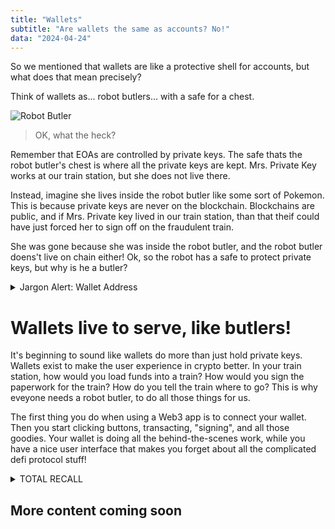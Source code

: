 ```yaml
---
title: "Wallets"
subtitle: "Are wallets the same as accounts? No!"
data: "2024-04-24"
---
```


So we mentioned that wallets are like a protective shell for accounts, but what does that
mean precisely?

Think of wallets as... robot butlers... with a safe for a chest.

![Robot Butler](/images/butler.svg)

> OK, what the heck?

Remember that EOAs are controlled by private keys. The safe thats the robot butler's chest is
where all the private keys are kept. Mrs. Private Key works at our train station, but she does
not live there.

Instead, imagine she lives inside the robot butler like some sort of Pokemon. This is because
private keys are never on the blockchain. Blockchains are public, and if Mrs. Private key lived
in our train station, than that theif could have just forced her to sign off on the fraudulent
train.

She was gone because she was inside the robot butler, and the robot butler doens't live on chain
either! Ok, so the robot has a safe to protect private keys, but why is he a butler?

<details>
  <summary>Jargon Alert: Wallet Address</summary>

---

> Give me your **wallet address** so you can afford housing this month.

**Q:** I know EOAs have an address, but what's a wallet address?

**A:** What this person is referring to with the word "wallet address" is just the address of the
primary EOA associated with your wallet.

Technically, wallets don't have an address. But as with the word "account" referring to an EOA, the
word "wallet address" is used to refer to the primary address of the EOA associated with your wallet.

---

</details>

# Wallets live to serve, like butlers!

It's beginning to sound like wallets do more than just hold private keys. Wallets exist to make
the user experience in crypto better. In your train station, how would you load funds into a train?
How would you sign the paperwork for the train? How do you tell the train where to go? This is why
eveyone needs a robot butler, to do all those things for us.

The first thing you do when using a Web3 app is to connect your wallet. Then you start clicking
buttons, transacting, "signing", and all those goodies. Your wallet is doing all the behind-the-scenes
work, while you have a nice user interface that makes you forget about all the complicated defi
protocol stuff!

<!-- # The butler can also teleport.

Wallets can manage multiple accounts. Wallets are not part of the blockchain, so they don't adhere
to blockchain physics.

# Robot Butlers make private keys

If you've made a new wallet (not a new account), you'll have been given a seed phrase. This seed
phrase -->

<details>
  <summary>TOTAL RECALL</summary>

---

Instead of performing active recall, let's do some total recall. Answer the
following in your head:

> **Why** does Mrs. Private Key provide a signature for outgoing trains?

> **How** do addresses provide us with information about EOAs?

> **What** does the private key of an EOA control fundamentally?

> **How** does the private key control this one thing?

---

</details>

## More content coming soon

<!-- # Improving User Experience

Crypto wallets exist to make management easier. Wallets are also
essential for improving the user experience, and make crypto accessible to everyone without
drowning them in details.

When you make a new software wallet, the wallet will give you a seed phrase. From this seed phrase
a private key is derived (as we explored in the EOA section), which derives a public key, which
derives an address.

A wallet can manage multiple EOAs. Multiple private keys can be made from a single seed phrase.
The butler is so good at his job he can essentially teleport to which ever station he needs to be at.

# Where are wallets?

**Not** on the blockchain!
Wallets, unlike EOAs and transactions, are **not** part of the blockchain. Instead they interact with
your EOAs on the blockchain using your private keys you gave the wallet access to.

The robot butler's
chest is a safe with all your private keys inside. The combination to open it is your seed phrase.
If the butler has your keys, and the butler is not on chain, than neither are your keys!

Private keys will **never** be on the blockchain, or else everyone could see them and start forging
transactions like crazy! -->
